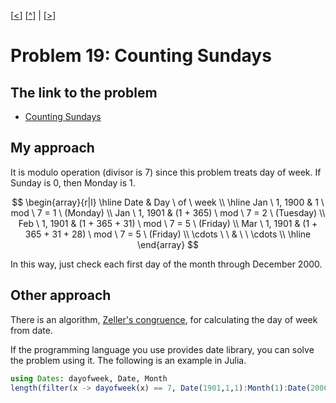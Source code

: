 \[[<](./p0018.md)] \[[^](../README.md)] | \[[>](./p0020.md)]

# Problem 19: Counting Sundays

## The link to the problem

- [Counting Sundays](https://projecteuler.net/problem=19)

## My approach

It is modulo operation (divisor is 7) since this problem treats day of week. If Sunday is 0, then Monday is 1.

$$
\begin{array}{r|l}
\hline
Date & Day \ of \ week \\
\hline
Jan \ 1, 1900 & 1 \ mod \ 7 = 1 \ (Monday) \\
Jan \ 1, 1901 & (1 + 365) \ mod \ 7 = 2 \ (Tuesday) \\
Feb \ 1, 1901 & (1 + 365 + 31) \ mod \ 7 = 5 \ (Friday) \\
Mar \ 1, 1901 & (1 + 365 + 31 + 28) \ mod \ 7 = 5 \ (Friday) \\
\cdots \ \ & \ \ \cdots \\
\hline
\end{array}
$$

In this way, just check each first day of the month through December 2000.

## Other approach

There is an algorithm, [Zeller's congruence](https://en.wikipedia.org/wiki/Zeller%27s_congruence),
for calculating the day of week from date.

If the programming language you use provides date library, you can solve the problem using it.
The following is an example in Julia.

```julia
using Dates: dayofweek, Date, Month
length(filter(x -> dayofweek(x) == 7, Date(1901,1,1):Month(1):Date(2000,12,31)))
```
